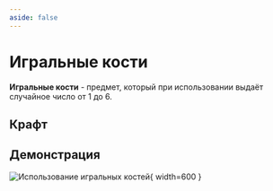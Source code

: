 ```yaml
---
aside: false
---
```


# Игральные кости

<ItemCard>
<Card style="overflow: hidden;" class="m-0">
    <template #header>
        <Image alt="user header" src="/assets/bestiary/items/dice.png" width="40%"/>
    </template>
    <template #title>Игральные кости</template>
    <template #content>
      <Divider />
      <h3>Получение:</h3>
      <ul>
      <li>Крафт</li>
      </ul>
      <Divider />
      <p>Текстура: bykkake747</p>
    </template>
</Card>
</ItemCard>

**Игральные кости** - предмет, который при использовании выдаёт случайное число от 1 до 6.

## Крафт

<CraftingGrid
  :ingredients="gunpowderRecipe"
  :result="gunpowderResult"
/>

<script setup>

const gunpowderRecipe = [
  [
    {
      image: "https://minecraft.wiki/images/Invicon_Bone.png?d8310",
      name: "Кость",
      link: "https://minecraft.wiki/w/Bone"
    },
    {
      image: "https://minecraft.wiki/images/Invicon_Black_Dye.png?3cc1a",
      name: "Чёрный краситель",
      link: "https://minecraft.wiki/w/Dye"
    },
    null,
  ],
  [
    null,
    null,
    null,
  ],
  // Третья строка
  [
    null,
    null,
    null,
  ],
]

const gunpowderResult = {
  image: '/assets/bestiary/items/dice.png',
  name: 'Игральная кость',
  count: 1
}
</script>

## Демонстрация

![Использование игральных костей](/assets/bestiary/items/dice_demo.gif){ width=600 }